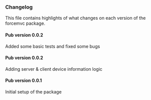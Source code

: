 ### Changelog ###

This file contains highlights of what changes on each version of the forcemvc package. 

#### Pub version 0.0.2 ####

Added some basic tests and fixed some bugs

#### Pub version 0.0.2 ####

Adding server & client device information logic

#### Pub version 0.0.1 ####

Initial setup of the package